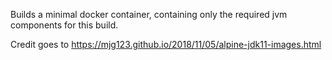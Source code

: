Builds a minimal docker container, containing only the required jvm components for this build.

Credit goes to https://mjg123.github.io/2018/11/05/alpine-jdk11-images.html
